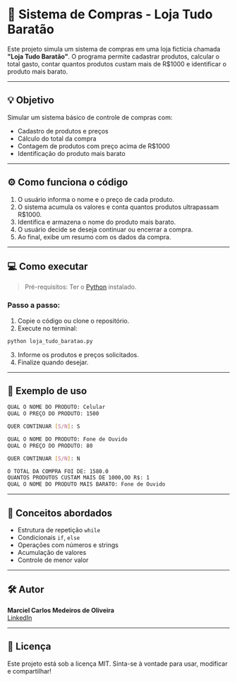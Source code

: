 
# 🛒 Sistema de Compras - Loja Tudo Baratão

Este projeto simula um sistema de compras em uma loja fictícia chamada **"Loja Tudo Baratão"**. O programa permite cadastrar produtos, calcular o total gasto, contar quantos produtos custam mais de R$1000 e identificar o produto mais barato.

---

## 💡 Objetivo

Simular um sistema básico de controle de compras com:
- Cadastro de produtos e preços
- Cálculo do total da compra
- Contagem de produtos com preço acima de R$1000
- Identificação do produto mais barato

---

## ⚙️ Como funciona o código

1. O usuário informa o nome e o preço de cada produto.
2. O sistema acumula os valores e conta quantos produtos ultrapassam R$1000.
3. Identifica e armazena o nome do produto mais barato.
4. O usuário decide se deseja continuar ou encerrar a compra.
5. Ao final, exibe um resumo com os dados da compra.

---

## 💻 Como executar

> Pré-requisitos: Ter o [Python](https://www.python.org/downloads/) instalado.

### Passo a passo:

1. Copie o código ou clone o repositório.
2. Execute no terminal:

```bash
python loja_tudo_baratao.py
```

3. Informe os produtos e preços solicitados.
4. Finalize quando desejar.

---

## 🧠 Exemplo de uso

```bash
QUAL O NOME DO PRODUTO: Celular
QUAL O PREÇO DO PRODUTO: 1500

QUER CONTINUAR [S/N]: S

QUAL O NOME DO PRODUTO: Fone de Ouvido
QUAL O PREÇO DO PRODUTO: 80

QUER CONTINUAR [S/N]: N

O TOTAL DA COMPRA FOI DE: 1580.0
QUANTOS PRODUTOS CUSTAM MAIS DE 1000,OO R$: 1
QUAL O NOME DO PRODUTO MAIS BARATO: Fone de Ouvido
```

---

## 📘 Conceitos abordados

- Estrutura de repetição `while`
- Condicionais `if`, `else`
- Operações com números e strings
- Acumulação de valores
- Controle de menor valor

---

## 🛠️ Autor

**Marciel Carlos Medeiros de Oliveira**  
[LinkedIn](https://www.linkedin.com/in/marciel-analytics/)  

---

## 📄 Licença

Este projeto está sob a licença MIT. Sinta-se à vontade para usar, modificar e compartilhar!
